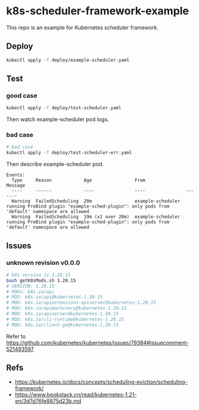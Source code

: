 # k8s-scheduler-framework-example

This repo is an example for Kubernetes scheduler framework.

## Deploy

```bash
kubectl apply -f deploy/example-scheduler.yaml
```

## Test

### good case

```bash
kubectl apply -f deploy/test-scheduler.yaml
```

Then watch example-scheduler pod logs.

### bad case


```bash
# bad case
kubectl apply -f deploy/test-scheduler-err.yaml
```

Then describe example-scheduler pod.

```log
Events:
  Type     Reason            Age                From               Message
  ----     ------            ----               ----               -------
  Warning  FailedScheduling  20m                example-scheduler  running PreBind plugin "example-sched-plugin": only pods from 'default' namespace are allowed
  Warning  FailedScheduling  19m (x1 over 20m)  example-scheduler  running PreBind plugin "example-sched-plugin": only pods from 'default' namespace are allowed

```

## Issues

### unknown revision v0.0.0

```bash
# k8s version is 1.20.15
bash getK8sMods.sh 1.20.15
# VERSION: 1.20.15
# MODs: k8s.io/api
# MOD: k8s.io/api@kubernetes-1.20.15
# MOD: k8s.io/apiextensions-apiserver@kubernetes-1.20.15
# MOD: k8s.io/apimachinery@kubernetes-1.20.15
# MOD: k8s.io/apiserver@kubernetes-1.20.15
# MOD: k8s.io/cli-runtime@kubernetes-1.20.15
# MOD: k8s.io/client-go@kubernetes-1.20.15
```

Refer to https://github.com/kubernetes/kubernetes/issues/79384#issuecomment-521493597

## Refs

- https://kubernetes.io/docs/concepts/scheduling-eviction/scheduling-framework/
- https://www.bookstack.cn/read/kubernetes-1.21-en/3d7d76fe8875d23b.md
